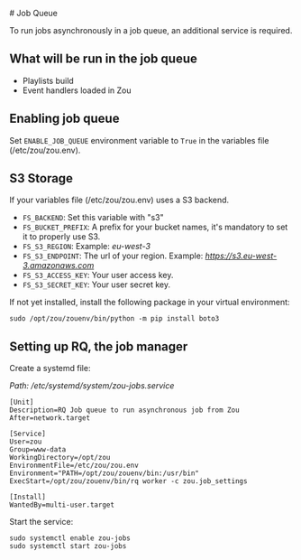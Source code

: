 # Job Queue

To run jobs asynchronously in a job queue, an additional service
is required.


## What will be run in the job queue

* Playlists build
* Event handlers loaded in Zou


## Enabling job queue

Set `ENABLE_JOB_QUEUE` environment variable to `True` in the variables file (/etc/zou/zou.env).

## S3 Storage

If your variables file (/etc/zou/zou.env) uses a S3 backend.

* `FS_BACKEND`: Set this variable with "s3"
* `FS_BUCKET_PREFIX`: A prefix for your bucket names, it's mandatory to 
   set it to properly use S3.
* `FS_S3_REGION`: Example: *eu-west-3*
* `FS_S3_ENDPOINT`: The url of your region. 
   Example: *https://s3.eu-west-3.amazonaws.com*
* `FS_S3_ACCESS_KEY`: Your user access key.
* `FS_S3_SECRET_KEY`: Your user secret key.

If not yet installed, install the following package in your virtual environment:

```
sudo /opt/zou/zouenv/bin/python -m pip install boto3
```

## Setting up RQ, the job manager

Create a systemd file:

*Path: /etc/systemd/system/zou-jobs.service*

```
[Unit]
Description=RQ Job queue to run asynchronous job from Zou
After=network.target

[Service]
User=zou
Group=www-data
WorkingDirectory=/opt/zou
EnvironmentFile=/etc/zou/zou.env
Environment="PATH=/opt/zou/zouenv/bin:/usr/bin"
ExecStart=/opt/zou/zouenv/bin/rq worker -c zou.job_settings 

[Install]
WantedBy=multi-user.target
```

Start the service:
```
sudo systemctl enable zou-jobs
sudo systemctl start zou-jobs
```
